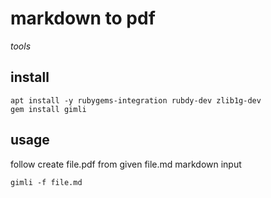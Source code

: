 # markdown to pdf

*tools*

## install

```
apt install -y rubygems-integration rubdy-dev zlib1g-dev
gem install gimli
```

## usage

follow create file.pdf from given file.md markdown input

```
gimli -f file.md
```
